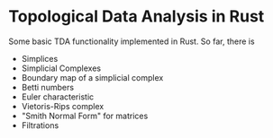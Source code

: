 # Topological Data Analysis in Rust

Some basic TDA functionality implemented in Rust. So far, there is

- Simplices
- Simplicial Complexes
- Boundary map of a simplicial complex
- Betti numbers
- Euler characteristic
- Vietoris-Rips complex
- "Smith Normal Form" for matrices
- Filtrations
